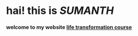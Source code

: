 # hai! this is *SUMANTH*
#### welcome to my website [life transformation course](https://th.bing.com/th/id/OIP._0CCfJ-Wtiuiwx9Tvuc7LAHaNY?w=183&h=332&c=7&r=0&o=5&pid=1.7)
